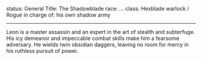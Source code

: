 status: General
Title: The Shadowblade
race: ...
class: Hexblade warlock / Rogue
in charge of: his own shadow army

---

Leon is a master assassin and an expert in the art of stealth and subterfuge. His icy demeanor and impeccable combat skills make him a fearsome adversary. He wields twin obsidian daggers, leaving no room for mercy in his ruthless pursuit of power.